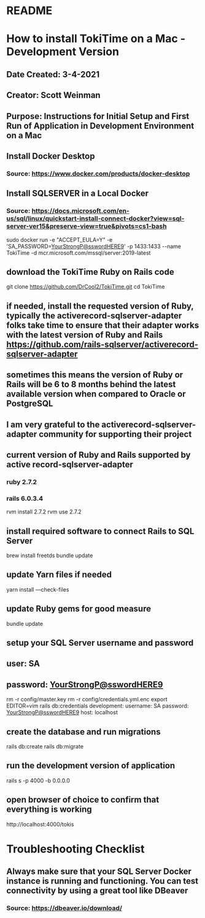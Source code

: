 # README

# How to install TokiTime on a Mac - Development Version
## Date Created: 3-4-2021
## Creator: Scott Weinman
## Purpose: Instructions for Initial Setup and First Run of Application in Development Environment on a Mac

## Install Docker Desktop
### Source: https://www.docker.com/products/docker-desktop
 
## Install SQLSERVER in a Local Docker
### Source: https://docs.microsoft.com/en-us/sql/linux/quickstart-install-connect-docker?view=sql-server-ver15&preserve-view=true&pivots=cs1-bash
sudo docker run -e "ACCEPT_EULA=Y" -e 'SA_PASSWORD=<YourStrongP@sswordHERE9>' -p 1433:1433 --name TokiTime -d mcr.microsoft.com/mssql/server:2019-latest

## download the TokiTime Ruby on Rails code
git clone https://github.com/DrCool2/TokiTime.git
cd TokiTime

## if needed, install the requested version of Ruby, typically the activerecord-sqlserver-adapter folks take time to ensure that their adapter works with the latest version of Ruby and Rails https://github.com/rails-sqlserver/activerecord-sqlserver-adapter
## sometimes this means the version of Ruby or Rails will be 6 to 8 months behind the latest available version when compared to Oracle or PostgreSQL
## I am very grateful to the activerecord-sqlserver-adapter community for supporting their project
## current version of Ruby and Rails supported by active record-sqlserver-adapter
### ruby 2.7.2
### rails 6.0.3.4
rvm install 2.7.2
rvm use 2.7.2

## install required software to connect Rails to SQL Server 
brew install freetds
bundle update

## update Yarn files if needed
yarn install —check-files

## update Ruby gems for good measure
bundle update

## setup your SQL Server username and password
## user: SA
## password: <YourStrongP@sswordHERE9>
rm -r config/master.key
rm -r config/credentials.yml.enc
export EDITOR=vim
rails db:credentials
development:
  username: SA
  password: <YourStrongP@sswordHERE9>
  host: localhost

## create the database and run migrations
rails db:create
rails db:migrate

## run the development version of application
rails s -p 4000 -b 0.0.0.0

## open browser of choice to confirm that everything is working
http://localhost:4000/tokis

# Troubleshooting Checklist
## Always make sure that your SQL Server Docker instance is running and functioning. You can test connectivity by using a great tool like DBeaver
### Source: https://dbeaver.io/download/


